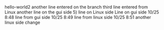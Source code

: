 hello-world2
another line entered on the branch
third line entered from Linux
another line on the gui side
5) line on Linux side
Line on gui side
10/25 8:48 line from gui side
10/25 8:49 line from linux side
10/25 8:51 another linux side change
